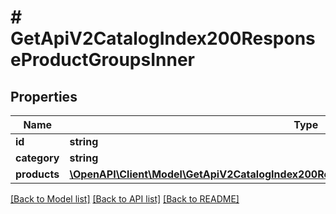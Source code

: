 # # GetApiV2CatalogIndex200ResponseProductGroupsInner

## Properties

Name | Type | Description | Notes
------------ | ------------- | ------------- | -------------
**id** | **string** |  | [optional]
**category** | **string** |  | [optional]
**products** | [**\OpenAPI\Client\Model\GetApiV2CatalogIndex200ResponseProductGroupsInnerProductsInner[]**](GetApiV2CatalogIndex200ResponseProductGroupsInnerProductsInner.md) |  | [optional]

[[Back to Model list]](../../README.md#models) [[Back to API list]](../../README.md#endpoints) [[Back to README]](../../README.md)
